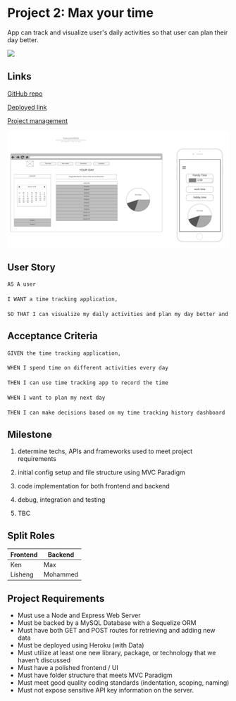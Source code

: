 
# Project 2: Max your time

App can track and visualize user's daily activities so that user can plan their day better.

<img src="https://img.shields.io/badge/language-null-green">

## Links

[GitHub repo](https://github.com/maxtsimpson/maxyourpower)

[Deployed link](https://maxyourtime.herokuapp.com/)

[Project management](https://github.com/maxtsimpson/maxyourpower/projects/1)

![Wireframe](/Wireframe.png)

## User Story

```md
AS A user

I WANT a time tracking application,

SO THAT I can visualize my daily activities and plan my day better and efficiently.
```

## Acceptance Criteria

```md
GIVEN the time tracking application,

WHEN I spend time on different activities every day

THEN I can use time tracking app to record the time

WHEN I want to plan my next day

THEN I can make decisions based on my time tracking history dashboard
```

## Milestone

1. determine techs, APIs and frameworks used to meet project requirements

2. initial config setup and file structure using MVC Paradigm

3. code implementation for both frontend and backend

4. debug, integration and testing

5. TBC

## Split Roles

Frontend | Backend
---------|----------
Ken | Max
Lisheng | Mohammed

## Project Requirements

- Must use a Node and Express Web Server
- Must be backed by a MySQL Database with a Sequelize ORM
- Must have both GET and POST routes for retrieving and adding new data
- Must be deployed using Heroku (with Data)
- Must utilize at least one new library, package, or technology that we haven’t discussed
- Must have a polished frontend / UI
- Must have folder structure that meets MVC Paradigm
- Must meet good quality coding standards (indentation, scoping, naming)
- Must not expose sensitive API key information on the server.